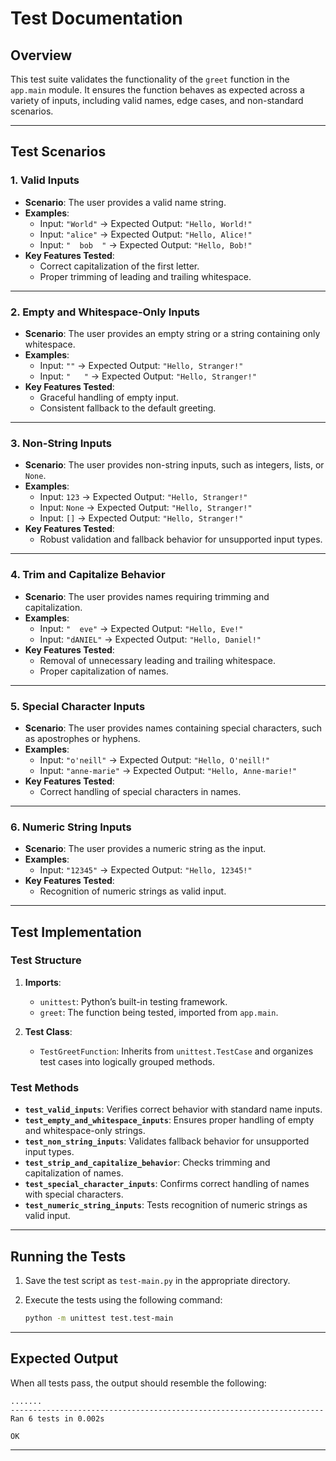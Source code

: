 # **Test Documentation**

## **Overview**

This test suite validates the functionality of the `greet` function in the `app.main` module. It ensures the function behaves as expected across a variety of inputs, including valid names, edge cases, and non-standard scenarios.

---

## **Test Scenarios**

### 1. **Valid Inputs**

- **Scenario**: The user provides a valid name string.
- **Examples**:
  - Input: `"World"` → Expected Output: `"Hello, World!"`
  - Input: `"alice"` → Expected Output: `"Hello, Alice!"`
  - Input: `"  bob  "` → Expected Output: `"Hello, Bob!"`
- **Key Features Tested**:
  - Correct capitalization of the first letter.
  - Proper trimming of leading and trailing whitespace.

---

### 2. **Empty and Whitespace-Only Inputs**

- **Scenario**: The user provides an empty string or a string containing only whitespace.
- **Examples**:
  - Input: `""` → Expected Output: `"Hello, Stranger!"`
  - Input: `"   "` → Expected Output: `"Hello, Stranger!"`
- **Key Features Tested**:
  - Graceful handling of empty input.
  - Consistent fallback to the default greeting.

---

### 3. **Non-String Inputs**

- **Scenario**: The user provides non-string inputs, such as integers, lists, or `None`.
- **Examples**:
  - Input: `123` → Expected Output: `"Hello, Stranger!"`
  - Input: `None` → Expected Output: `"Hello, Stranger!"`
  - Input: `[]` → Expected Output: `"Hello, Stranger!"`
- **Key Features Tested**:
  - Robust validation and fallback behavior for unsupported input types.

---

### 4. **Trim and Capitalize Behavior**

- **Scenario**: The user provides names requiring trimming and capitalization.
- **Examples**:
  - Input: `"  eve"` → Expected Output: `"Hello, Eve!"`
  - Input: `"dANIEL"` → Expected Output: `"Hello, Daniel!"`
- **Key Features Tested**:
  - Removal of unnecessary leading and trailing whitespace.
  - Proper capitalization of names.

---

### 5. **Special Character Inputs**

- **Scenario**: The user provides names containing special characters, such as apostrophes or hyphens.
- **Examples**:
  - Input: `"o'neill"` → Expected Output: `"Hello, O'neill!"`
  - Input: `"anne-marie"` → Expected Output: `"Hello, Anne-marie!"`
- **Key Features Tested**:
  - Correct handling of special characters in names.

---

### 6. **Numeric String Inputs**

- **Scenario**: The user provides a numeric string as the input.
- **Examples**:
  - Input: `"12345"` → Expected Output: `"Hello, 12345!"`
- **Key Features Tested**:
  - Recognition of numeric strings as valid input.

---

## **Test Implementation**

### **Test Structure**

1. **Imports**:
   - `unittest`: Python’s built-in testing framework.
   - `greet`: The function being tested, imported from `app.main`.

2. **Test Class**:
   - `TestGreetFunction`: Inherits from `unittest.TestCase` and organizes test cases into logically grouped methods.

### **Test Methods**

- **`test_valid_inputs`**: Verifies correct behavior with standard name inputs.
- **`test_empty_and_whitespace_inputs`**: Ensures proper handling of empty and whitespace-only strings.
- **`test_non_string_inputs`**: Validates fallback behavior for unsupported input types.
- **`test_strip_and_capitalize_behavior`**: Checks trimming and capitalization of names.
- **`test_special_character_inputs`**: Confirms correct handling of names with special characters.
- **`test_numeric_string_inputs`**: Tests recognition of numeric strings as valid input.

---

## **Running the Tests**

1. Save the test script as `test-main.py` in the appropriate directory.
2. Execute the tests using the following command:

   ```bash
   python -m unittest test.test-main
   ```

---

## **Expected Output**

When all tests pass, the output should resemble the following:

```plaintext
.......
----------------------------------------------------------------------
Ran 6 tests in 0.002s

OK
```

---

